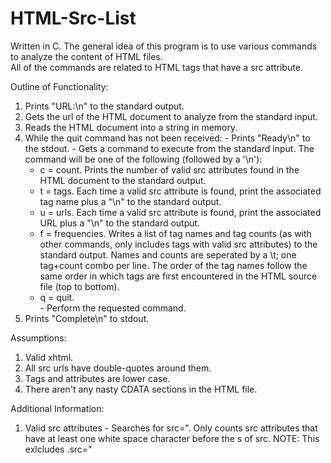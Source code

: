 # HTML-Src-List
Written in C. The general idea of this program is to use various commands to analyze the content of HTML files.  
All of the commands are related to HTML tags that have a src attribute.

Outline of Functionality:
  1. Prints "URL:\n" to the standard output.
  2. Gets the url of the HTML document to analyze from the standard input.
  3. Reads the HTML document into a string in memory.
  4. While the quit command has not been received:
    - Prints "Ready\n" to the stdout.
    - Gets a command to execute from the standard input. The command will be one of the following (followed by a '\n'):
      * c = count. Prints the number of valid src attributes found in the HTML document to the standard output.
      * t = tags. Each time a valid src attribute is found, print the associated tag name plus a "\n" to the standard output.
      * u = urls. Each time a valid src attribute is found, print the associated URL plus a "\n" to the standard output.
      * f = frequencies. Writes a list of tag names and tag counts (as with other commands, only includes tags with valid src                           attributes) to the standard output.  Names and counts are seperated by a \t; one tag+count combo per line.  The order of the tag names           follow the same order in which tags are first encountered in the HTML source file (top to bottom).
      * q = quit.   
    - Perform the requested command.
  6. Prints "Complete\n" to stdout.

Assumptions:
  1. Valid xhtml.
  2. All src urls have double-quotes around them.
  3. Tags and attributes are lower case.
  4. There aren't any nasty CDATA sections in the HTML file.

Additional Information:
  1. Valid src attributes 
    - Searches for src=\". Only counts src attributes that have at least one white space character before the s of src.
      NOTE: This exlcludes .src=\"
